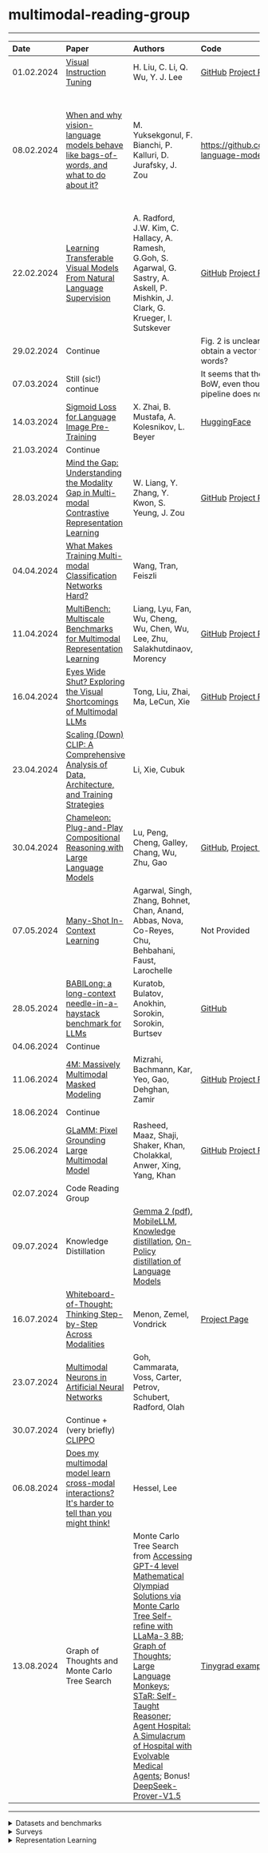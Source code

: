 # multimodal-reading-group

---
| Date | Paper | Authors | Code | Demo | Comments |
| :--- | :---- | :------ | :--- | :--- | :------- |
| 01.02.2024 | [Visual Instruction Tuning](https://arxiv.org/abs/2304.08485) | H. Liu, C. Li, Q. Wu, Y. J. Lee | [GitHub](https://github.com/haotian-liu/LLaVA) [Project Page](https://llava-vl.github.io/)|[Demo](https://llava.hliu.cc/)||
| 08.02.2024 | [When and why vision-language models behave like bags-of-words, and what to do about it?](https://arxiv.org/abs/2210.01936) | M. Yuksekgonul, F. Bianchi, P. Kalluri, D. Jurafsky, J. Zou | https://github.com/mertyg/vision-language-models-are-bows| [Colab](https://colab.research.google.com/drive/1Rmn8CYXRFg4eC458vkBHwAdVKgS03e5D?usp=sharing) | Why did they expect that CLIP will take a word order into account given that CLIP is trained to match a bag-of-words with a corresponding image? |
| 22.02.2024 | [Learning Transferable Visual Models From Natural Language Supervision](https://arxiv.org/abs/2103.00020) | A. Radford, J.W. Kim, C. Hallacy, A. Ramesh, G.Goh, S. Agarwal, G. Sastry, A. Askell, P. Mishkin, J. Clark, G. Krueger, I. Sutskever | [GitHub](https://github.com/openai/CLIP) [Project Page](https://openai.com/research/clip) |[Colab](https://colab.research.google.com/github/openai/clip/blob/master/notebooks/Interacting_with_CLIP.ipynb) | See also [open source implementation](https://github.com/mlfoundations/open_clip) of CLIP; [Scaling laws for contrastive language-image learning](https://arxiv.org/abs/2212.07143)| 
| 29.02.2024 | Continue | | Fig. 2 is unclear. How do they obtain a vector for a bag-of-words? | 
| 07.03.2024 | Still (sic!) continue | | It seems that they train using BoW, even though their inference pipeline does not reflect this. | 
| 14.03.2024 | [Sigmoid Loss for Language Image Pre-Training](https://arxiv.org/abs/2303.15343) | X. Zhai, B. Mustafa, A. Kolesnikov, L. Beyer | [HuggingFace](https://huggingface.co/docs/transformers/en/model_doc/siglip) | |
| 21.03.2024 | Continue | | |
| 28.03.2024 | [Mind the Gap: Understanding the Modality Gap in Multi-modal Contrastive Representation Learning](https://arxiv.org/abs/2203.02053) | W. Liang, Y. Zhang, Y. Kwon, S. Yeung, J. Zou | [GitHub](https://github.com/Weixin-Liang/Modality-Gap) [Project Page](https://modalitygap.readthedocs.io/en/latest/) | |
| 04.04.2024 | [What Makes Training Multi-modal Classification Networks Hard?](https://arxiv.org/abs/1905.12681) | Wang, Tran, Feiszli | |
| 11.04.2024 | [MultiBench: Multiscale Benchmarks for Multimodal Representation Learning](https://arxiv.org/abs/2107.07502) | Liang, Lyu, Fan, Wu, Cheng, Wu, Chen, Wu, Lee, Zhu, Salakhutdinaov, Morency | [GitHub](https://github.com/pliang279/MultiBench) [Project Page](https://cmu-multicomp-lab.github.io/multibench/) | [Demos](https://github.com/pliang279/MultiBench/tree/main/examples)|
| 16.04.2024 | [Eyes Wide Shut? Exploring the Visual Shortcomings of Multimodal LLMs](https://arxiv.org/abs/2401.06209) | Tong, Liu, Zhai, Ma, LeCun, Xie | [GitHub](https://github.com/tsb0601/MMVP) [Project Page](https://tsb0601.github.io/mmvp_blog/)| [HuggingFace](https://huggingface.co/MMVP) |
| 23.04.2024 | [Scaling (Down) CLIP: A Comprehensive Analysis of Data, Architecture, and Training Strategies](https://arxiv.org/abs/2404.08197) | Li, Xie, Cubuk | |
| 30.04.2024 | [Chameleon: Plug-and-Play Compositional Reasoning with Large Language Models](https://arxiv.org/abs/2304.09842) | Lu, Peng, Cheng, Galley, Chang, Wu, Zhu, Gao | [GitHub](https://github.com/lupantech/chameleon-llm), [Project Page](https://chameleon-llm.github.io/) | 
| 07.05.2024 | [Many-Shot In-Context Learning](https://arxiv.org/abs/2404.11018) | Agarwal, Singh, Zhang, Bohnet, Chan, Anand, Abbas, Nova, Co-Reyes, Chu, Behbahani, Faust, Larochelle | Not Provided | 
| 28.05.2024 | [BABILong: a long-context needle-in-a-haystack benchmark for LLMs](https://arxiv.org/abs/2402.10790) | Kuratob, Bulatov, Anokhin, Sorokin, Sorokin, Burtsev | [GitHub](https://github.com/booydar/babilong) 
| 04.06.2024 | Continue |
| 11.06.2024 | [4M: Massively Multimodal Masked Modeling](https://arxiv.org/abs/2312.06647) | Mizrahi, Bachmann, Kar, Yeo, Gao, Dehghan, Zamir | [GitHub](https://github.com/apple/ml-4m) [Project Page](https://4m.epfl.ch/)
| 18.06.2024 | Continue |
| 25.06.2024 | [GLaMM: Pixel Grounding Large Multimodal Model](https://arxiv.org/abs/2311.03356) | Rasheed, Maaz, Shaji, Shaker, Khan, Cholakkal, Anwer, Xing, Yang, Khan | [GitHub](https://github.com/mbzuai-oryx/groundingLMM) [Project Page](https://mbzuai-oryx.github.io/groundingLMM/) | [Demo](https://glamm.mbzuai-oryx.ngrok.app/) |
| 02.07.2024 | Code Reading Group |
| 09.07.2024 | Knowledge Distillation | [Gemma 2 (pdf)](https://storage.googleapis.com/deepmind-media/gemma/gemma-2-report.pdf), [MobileLLM](https://arxiv.org/abs/2402.14905), [Knowledge distillation](https://arxiv.org/abs/2106.05237), [On-Policy distillation of Language Models](https://arxiv.org/abs/2306.13649)
| 16.07.2024 | [Whiteboard-of-Thought: Thinking Step-by-Step Across Modalities](https://arxiv.org/abs/2406.14562) | Menon, Zemel, Vondrick | [Project Page](https://whiteboard.cs.columbia.edu/)
| 23.07.2024 | [Multimodal Neurons in Artificial Neural Networks](https://distill.pub/2021/multimodal-neurons/) | Goh, Cammarata, Voss, Carter, Petrov, Schubert, Radford, Olah |
| 30.07.2024 | Continue + (very briefly) [CLIPPO](https://arxiv.org/abs/2212.08045) |
| 06.08.2024 | [Does my multimodal model learn cross-modal interactions? It's harder to tell than you might think!](https://arxiv.org/abs/2010.06572) | Hessel, Lee |
| 13.08.2024 | Graph of Thoughts and Monte Carlo Tree Search | Monte Carlo Tree Search from [Accessing GPT-4 level Mathematical Olympiad Solutions via Monte Carlo Tree Self-refine with LLaMa-3 8B](https://arxiv.org/abs/2406.07394); [Graph of Thoughts](https://arxiv.org/abs/2308.09687); [Large Language Monkeys](https://arxiv.org/abs/2407.21787); [STaR: Self-Taught Reasoner](https://arxiv.org/abs/2203.14465); [Agent Hospital: A Simulacrum of Hospital with Evolvable Medical Agents](https://arxiv.org/abs/2405.02957); Bonus! [DeepSeek-Prover-V1.5](https://arxiv.org/abs/2408.08152) | [Tinygrad example of MCTS](https://github.com/tinygrad/tinygrad/blob/63a8bc29d4e82626c1f579d33ef94a8b0b2822bd/extra/mcts_search.py#L74) 
---


<details>
<summary> Datasets and benchmarks </summary>

- [x] Liang et al. [MULTIBENCH: Multiscale Benchmarks for Multimodal Representation Learning](https://github.com/pliang279/MultiBench)
</details>

<details>
<summary> Surveys </summary>

- [ ] Liang et al. [Foundations & Trends in Multimodal Machine Learning: Principles, Challenges, and Open Questions](https://arxiv.org/abs/2209.03430)
</details>

<details> 
<summary> Representation Learning </summary>

<details>
<summary> Latent Space Structure </summary>

- [x] Liang et at [Mind the Gap: Understanding the Modality Gap in Multi-modal Contrastive Representation Learning](https://github.com/Weixin-Liang/Modality-Gap)
- [x] Yuksekgonul et al. [When and why vision-language models behave like bags-of-words, and what to do about it?](https://arxiv.org/abs/2210.01936)
</details>

<details>
<summary> Fusion </summary>

- [x] Liu et al. [Visual Instruction Tuning](https://arxiv.org/abs/2304.08485)
- [x] Radford et al. [Learning Transferable Visual Models From Natural Language Supervision](https://arxiv.org/abs/2103.00020)
- [x] Zhai et al. [Sigmoid Loss for Language Image Pre-Training](https://arxiv.org/abs/2303.15343)
- [ ] Nagrani et al. [Attention Bottlenecks for Multimodal Fusion](https://arxiv.org/pdf/2107.00135.pdf)
- [ ] Baevski et al. [data2vec: A General Framework for Self-supervised Learning in Speech, Vision and Language](https://arxiv.org/abs/2202.03555)
- [ ] Recasens et al. [Zorro: the masked multimodal transformer](https://arxiv.org/abs/2301.09595)
- [ ] Jaegle et al. [Perceiver: General Perception with Iterative Attention](https://arxiv.org/abs/2103.03206)
- [ ] Liu et al. [Universal Vision-Language Dense Retrieval: Learning A Unified Representation Space For Multi-Modal Retrieval](https://arxiv.org/abs/2209.00179)
- [ ] Kwon et al. [Masked Vision And Language Modeling For Multi-Modal Representation Learning](https://arxiv.org/abs/2208.02131)
- [ ] Liang et al. [High-Modality Multimodal Transformer: Quantifying Modality & Interaction Heterogeneity for High-Modality Representation Learning](https://arxiv.org/abs/2203.01311)
- [ ] Girdhar et al. [OMNIVORE: A Single Model for Many Visual Modalities](https://facebookresearch.github.io/omnivore/)
- [ ] Shvetsova et al. [Everything at Once – Multi-modal Fusion Transformer for Video Retrieval](https://github.com/ninatu/everything_at_once)
</details>

<details>
<summary> Modality Competition. Quantitative Methods of Detection of Suboptimality. </summary>
  
- [x] Wang et al. [What Makes Training Multi-modal Classification Networks Hard?](https://arxiv.org/abs/1905.12681)
- [ ] Wu et al. [Characterizing and Overcoming the Greedy Nature of Learning in Multi-modal Deep Neural Networks](https://arxiv.org/abs/2202.05306)
- [ ] Huang et al. [Modality Competition: What Makes Joint Training of Multi-modal Network Fail in Deep Learning? (Provably)](https://arxiv.org/abs/2203.12221)
</details>
